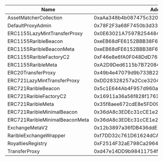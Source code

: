  Name | Address | Url 
 --- | --- | ---
 AssetMatcherCollection | 0xaAa348b4b087475c320A24719748A2E6be1C2cc8 | https://polygonscan.com/address/0xaAa348b4b087475c320A24719748A2E6be1C2cc8 
 DefaultProxyAdmin | 0x78F2F3a68F7450b3d33994D3BA9CA11D103f02CC | https://polygonscan.com/address/0x78F2F3a68F7450b3d33994D3BA9CA11D103f02CC 
 ERC1155LazyMintTransferProxy | 0x0E63021A7597B254484b7F99dDD9b319591350B6 | https://polygonscan.com/address/0x0E63021A7597B254484b7F99dDD9b319591350B6 
 ERC1155RaribleBeacon | 0xeEB68dFE6152BBB38F674d717C8949Ab54949379 | https://polygonscan.com/address/0xeEB68dFE6152BBB38F674d717C8949Ab54949379 
 ERC1155RaribleBeaconMeta | 0xeEB68dFE6152BBB38F674d717C8949Ab54949379 | https://polygonscan.com/address/0xeEB68dFE6152BBB38F674d717C8949Ab54949379 
 ERC1155RaribleFactoryC2 | 0xF46e8e6fA0F048DdD76F8c6982eBD059796298B8 | https://polygonscan.com/address/0xF46e8e6fA0F048DdD76F8c6982eBD059796298B8 
 ERC1155RaribleMeta | 0xA2D9Ded6115b7B7208459450D676f0127418ae7A | https://polygonscan.com/address/0xA2D9Ded6115b7B7208459450D676f0127418ae7A 
 ERC20TransferProxy | 0x49b4e47079d9b733B2227fa15f0762dBF707B263 | https://polygonscan.com/address/0x49b4e47079d9b733B2227fa15f0762dBF707B263 
 ERC721LazyMintTransferProxy | 0xDD28328257a2Cce3204332C747Cc350153937A1D | https://polygonscan.com/address/0xDD28328257a2Cce3204332C747Cc350153937A1D 
 ERC721RaribleBeacon | 0x5c1E644Ab4F957d960a9298F48D4Ec4F31930E26 | https://polygonscan.com/address/0x5c1E644Ab4F957d960a9298F48D4Ec4F31930E26 
 ERC721RaribleFactoryC2 | 0x16911a36a56f828f17632cD4915614Dd5c7a45e0 | https://polygonscan.com/address/0x16911a36a56f828f17632cD4915614Dd5c7a45e0 
 ERC721RaribleMeta | 0x35f8aee672cdE8e5FD09C93D2BfE4FF5a9cF0756 | https://polygonscan.com/address/0x35f8aee672cdE8e5FD09C93D2BfE4FF5a9cF0756 
 ERC721RaribleMinimalBeacon | 0x36dA8c3EDEc31cCE1e2fC9EB7cb034cD6d461d8d | https://polygonscan.com/address/0x36dA8c3EDEc31cCE1e2fC9EB7cb034cD6d461d8d 
 ERC721RaribleMinimalBeaconMeta | 0x36dA8c3EDEc31cCE1e2fC9EB7cb034cD6d461d8d | https://polygonscan.com/address/0x36dA8c3EDEc31cCE1e2fC9EB7cb034cD6d461d8d 
 ExchangeMetaV2 | 0x12b3897a36fDB436ddE2788C06Eff0ffD997066e | https://polygonscan.com/address/0x12b3897a36fDB436ddE2788C06Eff0ffD997066e 
 RaribleExchangeWrapper | 0xf7DD32c761D61624dCAAe61d0d50Efc6E3E1F65c | https://polygonscan.com/address/0xf7DD32c761D61624dCAAe61d0d50Efc6E3E1F65c 
 RoyaltiesRegistry | 0xF2514F32aE798Ca29641F6E2313bacB1650Cc76f | https://polygonscan.com/address/0xF2514F32aE798Ca29641F6E2313bacB1650Cc76f 
 TransferProxy | 0xd47e14DD9b98411754f722B4c4074e14752Ada7C | https://polygonscan.com/address/0xd47e14DD9b98411754f722B4c4074e14752Ada7C 
